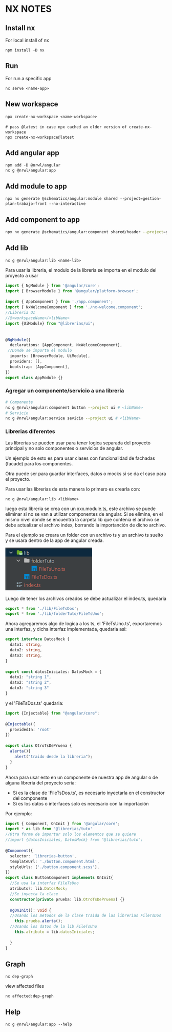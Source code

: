 # NX NOTES

## Install nx 

For local install of nx

~~~shell
npm install -D nx
~~~

## Run

For run a specific app

~~~shell
nx serve <name-app>
~~~

## New workspace

~~~shell
npx create-nx-workspace <name-workspace>

# pass @latest in case npx cached an older version of create-nx-workspace
npx create-nx-workspace@latest
~~~

## Add angular app

~~~shell
npm add -D @nrwl/angular
nx g @nrwl/angular:app
~~~

## Add module to app

~~~shell
npx nx generate @schematics/angular:module shared --project=gestion-plan-trabajo-front --no-interactive
~~~

## Add component to app

~~~sh
npx nx generate @schematics/angular:component shared/header --project=gestion-plan-trabajo-front --module=shared --no-interactive
~~~



## Add lib

~~~shell
nx g @nrwl/angular:lib <name-lib>
~~~

Para usar la libreria, el modulo de la libreria se importa en el modulo del proyecto a usar

~~~typescript
import { NgModule } from '@angular/core';
import { BrowserModule } from '@angular/platform-browser';

import { AppComponent } from './app.component';
import { NxWelcomeComponent } from './nx-welcome.component';
//Libreria UI 
//@<workspaceName>/<libName>
import {UiModule} from "@librerias/ui";


@NgModule({
  declarations: [AppComponent, NxWelcomeComponent],
 //Donde se importa el modulo
  imports: [BrowserModule, UiModule],
  providers: [],
  bootstrap: [AppComponent],
})
export class AppModule {}
~~~

### Agregar un componente/servicio a una libreria

~~~sh
# Componente
nx g @nrwl/angular:component button --project ui # <libName>
# Servicio
nx g @nrwl/angular:service sevicio --project ui # <libName>
~~~

### Librerias diferentes

Las librerias se pueden usar para tener logica separada del proyecto principal y no solo componentes o servicios de angular.

Un ejemplo de esto es para usar clases con funcionalidad de fachadas (facade) para los componentes.

Otra puede ser para guardar interfaces, datos o mocks si se da el caso para el proyecto.

Para usar las librerias de esta manera lo primero es crearla con:

~~~shell
nx g @nrwl/angular:lib <libName>
~~~

luego esta libreria se crea con un xxx.module.ts, este archivo se puede eliminar si no se van a utilizar componentes de angular. Si se elimina, en el mismo nivel donde se encuentra la carpeta lib que contenia el archivo se debe actualizar el archivo index, borrando la importanción de dicho archivo.

Para el ejemplo se creara un folder con un archivo ts y un archivo ts suelto y se usara dentro de la app de angular creada.

![image-20220519201314686](./imagenes/image-20220519201314686.png)

Luego de tener los archivos creados se debe actualizar el index.ts, quedaria

~~~typescript
export * from './lib/FileTsDos';
export * from './lib/folderTuto/FileTsUno';
~~~

Ahora agregaremos algo de logica a los ts, el 'FileTsUno.ts', exportaremos una interfaz, y dicha interfaz implementada, quedaria asi:

~~~typescript
export interface DatosMock {
  dato1: string,
  dato2: string,
  dato3: string,
}

export const datosIniciales: DatosMock = {
  dato1: "string 1",
  dato2: "string 2",
  dato3: "string 3"
}
~~~

y el 'FileTsDos.ts' quedaria: 

~~~typescript
import {Injectable} from "@angular/core";

@Injectable({
  providedIn: 'root'
})

export class OtroTsDePruena {
  alerta(){
    alert("traido desde la libreria");
  }
}
~~~

Ahora para usar esto en un componente de nuestra app de angular o de alguna libreria del proyecto seria:

* Si es la clase de 'FileTsDos.ts', es necesario inyectarla en el constructor del componente
* Si es los datos o interfaces solo es necesario con la importación

Por ejemplo:

~~~typescript
import { Component, OnInit } from '@angular/core';
import * as lib from '@librerias/tuto'
//Otra forma de importar solo los elementos que se quiere
//import {datosIniciales, DatosMock} from "@librerias/tuto";

@Component({
  selector: 'librerias-button',
  templateUrl: './button.component.html',
  styleUrls: ['./button.component.scss'],
})
export class ButtonComponent implements OnInit{
  //Se usa la interfaz FileTsUno
  atributo?: lib.DatosMock;
  //Se inyecta la clase
  constructor(private prueba: lib.OtroTsDePruena) {}

  ngOnInit(): void {
  //Usando los metodos de la clase traida de las librerias FileTsDos
    this.prueba.alerta();
  //Usando los datos de la lib FileTsUno
    this.atributo = lib.datosIniciales;
      
  }
}
~~~





## Graph

~~~shell
nx dep-graph
~~~

view affected files

~~~shell
nx affected:dep-graph
~~~

## Help

~~~shell
nx g @nrwl/angular:app --help
~~~

